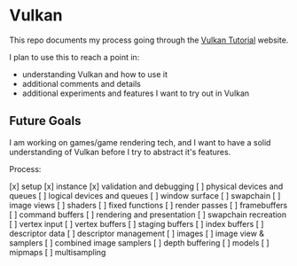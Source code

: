 # Vulkan

This repo documents my process going through the [Vulkan Tutorial](https://vulkan-tutorial.com/) website.

I plan to use this to reach a point in:

* understanding Vulkan and how to use it
* additional comments and details
* additional experiments and features I want to try out in Vulkan

## Future Goals

I am working on games/game rendering tech, and I want to have a solid understanding of Vulkan before I 
try to abstract it's features.

Process:

[x] setup
[x] instance
[x] validation and debugging
[ ] physical devices and queues
[ ] logical devices and queues
[ ] window surface
[ ] swapchain
[ ] image views
[ ] shaders
[ ] fixed functions
[ ] render passes
[ ] framebuffers
[ ] command buffers
[ ] rendering and presentation
[ ] swapchain recreation
[ ] vertex input
[ ] vertex buffers
[ ] staging buffers
[ ] index buffers
[ ] descriptor data
[ ] descriptor management
[ ] images
[ ] image view & samplers
[ ] combined image samplers
[ ] depth buffering
[ ] models
[ ] mipmaps
[ ] multisampling